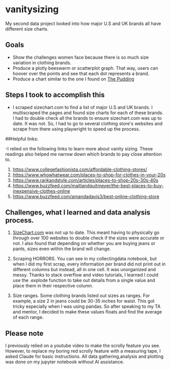 # vanitysizing
My second data project looked into how major U.S and UK brands all have different size charts. 

## Goals
- Show the challenges women face because there is so much size variation in clothing brands.
- Produce a plotly beeswarm or scatterplot graph. That way, users can hoover over the points and see that each dot represents a brand.
- Produce a chart similar to the one I found on [The Pudding](https://pudding.cool/projects/vocabulary/index.html)

 ## Steps I took to accomplish this 
- I scraped sizechart.com to find a list of major U.S and UK brands. I multiscraped the pages and found size charts for each of these brands. I had to double check all the brands to ensure sizechart.com was up to date. It was not. So, I had to go to several clothing store's websites and scrape from there using playwright to speed up the process.

##Helpful links: 

-I relied on the following links to learn more about vanity sizing. These readings also helped me narrow down which brands to pay close attention to.

1) https://www.collegefashionista.com/affordable-clothing-stores/
2) https://www.whowhatwear.com/places-to-shop-for-clothes-in-your-20s
3) https://www.rankandstyle.com/articles/places-to-shop-20s-30s-40s
4) https://www.buzzfeed.com/maitlandquitmeyer/the-best-places-to-buy-inexpensive-clothes-online
5) https://www.buzzfeed.com/amandadavis3/best-online-clothing-store


## Challenges, what I learned and data analysis process. 
 1. [SizeChart.com](https://www.sizechart.com/) was not up to date. This meant having to physically go through over 100 websites to double check if the sizes were accurate or not. I also found that depending on whether you are buying jeans or pants, sizes even within the brand will change. 

 2. Scraping HORRORS. You can see in my collectingdata notebook, but when I did my first scrap, every information per brand did not print out in different columns but instead, all in one cell. It was unorganized and messy. Thanks to stack overflow and video tutorials, I learned I could use the .explode function to take out details from a single value and place them in their respective column.

 4. Size ranges. Some clothing brands listed out sizes as ranges. For example, a size 2 in jeans could be 30-35 inches for waist. This got tricky especially when I was using pandas. So after speaking to my TA and mentor, I decided to make these values floats and find the average of each range. 

## Please note

 I previously relied on a youtube video to make the scrolly feature you see. However, to replace my boring red scrolly feature with a measuring tape, I asked Claude for basic instructions. All data gathering,analysis and plotting was done on my jupyter notebook without AI assistance. 
